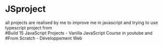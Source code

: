 # JSproject
all projects are realised by me to improve me in javascript and trying to use typescript
project from </br>
#Build 15 JavaScript Projects - Vanilla JavaScript Course in youtube and </br>
#From Scratch - Développement Web
